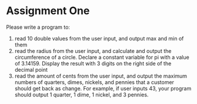 Assignment One
==============
Please write a program to:
 1. read 10 double values from the user input, and output max and min of them
 2. read the radius from the user input, and calculate and output the circumference of a circle. Declare a constant variable for pi with a value of 3.14159. Display the result with 3 digits on the right side of the decimal point
 3. read the amount of cents from the user input, and output the maximum numbers of quarters, dimes,
    nickels, and pennies that a customer should get back as change. For example, if user inputs 43, 
    your program should output 1 quarter, 1 dime, 1 nickel, and 3 pennies.
